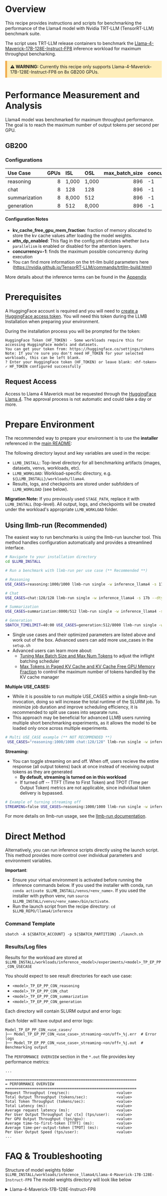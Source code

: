 # Overview
This recipe provides instructions and scripts for benchmarking the performance of the Llama4 model with Nvidia TRT-LLM (TensorRT-LLM) benchmark suite.

The script uses TRT-LLM release containers to benchmark the [Llama-4-Maverick-17B-128E-Instruct-FP8](https://huggingface.co/nvidia/Llama-4-Maverick-17B-128E-Instruct-FP8) inference workload for maximum throughput bencharking.

<div style="background-color: #ffeeba; padding: 10px; border-left: 6px solid #f0ad4e;">
  <strong>⚠️ WARNING:</strong> Currently this recipe only supports Llama-4-Maverick-17B-128E-Instruct-FP8 on 8x GB200 GPUs.
</div> 


# Performance Measurement and Analysis 

Llama4 model was benchmarked for maximum throughput performance. The goal is to reach the maximum number of output tokens per second per GPU.

## GB200

### Configurations

| Use Case      |   GPUs | ISL   | OSL   |   max_batch_size | concurrency   | max_num_tokens   | kv_cache_free_gpu_mem_fraction   | Quantization   | num_requests   |   TP |   PP |   EP | attn_dp_enabled   |
|:--------------|-------:|:------|:------|-----------------:|:--------------|:-----------------|:---------------------------------|:---------------|:---------------|-----:|-----:|-----:|:------------------|
| reasoning     |      8 | 1,000 | 1,000 |              896 | -1      | 8,192            |          0.9                        | FP8            | 4,000          |    8 |    1 |    8 |       YES            |
| chat          |      8 | 128   | 128   |              896 | -1      | 8,192            |         0.9                         | FP8            | 4,000          |    8 |    1 |    8 |       YES            |
| summarization |      8 | 8,000 | 512   |              896 | -1      | 22,528           |          0.9                        | FP8            | 4,000          |    8 |    1 |    8 |       YES            |
| generation    |      8 | 512   | 8,000 |              896 | -1      | 2,048            |          0.9                        | FP8            | 4,000          |    8 |    1 |    8 |        YES           |


#### Configuration Notes
- **kv_cache_free_gpu_mem_fraction**: fraction of memory allocated to store the kv cache values after loading the model weights.
- **attn_dp_enabled**: This flag in the config.yml dictates whether `Data parallelism` is enabled or disabled for the attention layers.
- **concurrency=-1**: finds the maximum possible concurrency during execution
- You can find more information on the trt-llm build parameters here (https://nvidia.github.io/TensorRT-LLM/commands/trtllm-build.html)

More details about the inference terms can be found in the [Appendix](../../APPENDIX.md)

# Prerequisites

A HuggingFace account is required and you will need to [create a HuggingFace access token](https://huggingface.co/settings/tokens). You will need this token during the LLMB Installation when preparing your environment.


During the installation process you will be prompted for the token:
```
HuggingFace Token (HF_TOKEN) - Some workloads require this for accessing HuggingFace models and datasets.
You can get your token from: https://huggingface.co/settings/tokens
Note: If you're sure you don't need HF_TOKEN for your selected workloads, this can be left blank.
? Enter your HuggingFace token (HF_TOKEN) or leave blank: <hf-token>
✓ HF_TOKEN configured successfully
```

## Request Access

Access to Llama 4 Maverick must be requested through the [HuggingFace Llama 4](https://huggingface.co/meta-llama/Llama-4-Maverick-17B-128E-Instruct). The approval process is not automatic and could take a day or more.


# Prepare Environment

The recommended way to prepare your environment is to use the **installer** referenced in the [main README](../../README.md):

The following directory layout and key variables are used in the recipe:

- `LLMB_INSTALL`: Top-level directory for all benchmarking artifacts (images, datasets, venvs, workloads, etc).
- `LLMB_WORKLOAD`: Workload-specific directory, e.g. `${LLMB_INSTALL}/workloads/llama4`.
- Results, logs, and checkpoints are stored under subfolders of `LLMB_WORKLOAD` (see below).


**Migration Note:**
If you previously used `STAGE_PATH`, replace it with `LLMB_INSTALL` (top-level). All output, logs, and checkpoints will be created under the workload's appropriate `LLMB_WORKLOAD` folder.

## Using llmb-run (Recommended)

The easiest way to run benchmarks is using the llmb-run launcher tool. This method handles configuration automatically and provides a streamlined interface.

```bash
# Navigate to your installation directory
cd $LLMB_INSTALL

# Run a benchmark with llmb-run per use case (** Recommended **)

# Reasoning
USE_CASES=reasoning:1000/1000 llmb-run single -w inference_llama4 -s 17b --dtype fp8 --scale 8

# Chat
USE_CASES=chat:128/128 llmb-run single -w inference_llama4 -s 17b --dtype fp8 --scale 8

# Summarization
USE_CASES=summarization:8000/512 llmb-run single -w inference_llama4 -s 17b --dtype fp8 --scale 8

# Generation
SBATCH_TIMELIMIT=40:00 USE_CASES=generation:512/8000 llmb-run single -w inference_llama4 -s 17b --dtype fp8 --scale 8
```
- Single use cases and their optimized parameters are listed above and work out of the box. Advanced users can add more use_cases in the `setup.sh` 
- Advanced users can learn more about: 
  - [Tuning Max Batch Size and Max Num Tokens](https://nvidia.github.io/TensorRT-LLM/performance/performance-tuning-guide/tuning-max-batch-size-and-max-num-tokens.html#tuning-max-batch-size-and-max-num-tokens) to adjust the inflight batching scheduler 
  -  [Max Tokens in Paged KV Cache and KV Cache Free GPU Memory Fraction](https://nvidia.github.io/TensorRT-LLM/performance/performance-tuning-guide/useful-runtime-flags.html#max-tokens-in-paged-kv-cache-and-kv-cache-free-gpu-memory-fraction) to control the maximum number of tokens handled by the KV cache manager


**Multiple USE_CASES:**
- While it is possible to run multiple USE_CASES within a single llmb-run invocation, doing so will increase the total runtime of the SLURM job. To minimize job duration and improve scheduling efficiency, it is recommended to split use cases into separate runs. 
- This approach may be beneficial for advanced LLMB users running multiple short benchmarking experiments, as it allows the model to be loaded only once across multiple experiments.

```bash
# Multi USE_CASE example (** NOT RECOMMENDED **)
 USE_CASES="reasoning:1000/1000 chat:128/128" llmb-run single -w inference_llama4 -s 17b --dtype fp8 --scale 8
```

**Streaming:**
- You can toggle streaming on and off. When off, users recieve the entire response (all output tokens) back at once instead of receiving output tokens as they are generated
  - **By default, streaming is turned on in this workload**
  -  If turned off -- TTFT (Time to First Token) and TPOT (Time per Output Token) metrics are not applicable, since individual token delivery is bypassed.


```bash
# Example of turning streaming off
STREAMING=false USE_CASES=reasoning:1000/1000 llmb-run single -w inference_llama4 -s 17b --dtype fp8 --scale 8
```

For more details on llmb-run usage, see the [llmb-run documentation](../../llmb-run/README.md).

# Direct Method

Alternatively, you can run inference scripts directly using the launch script. This method provides more control over individual parameters and environment variables.

**Important**: 
- Ensure your virtual environment is activated before running the inference commands below. If you used the installer with conda, run `conda activate $LLMB_INSTALL/venvs/<env_name>`. If you used the installer with python venv, run `source $LLMB_INSTALL/venvs/<env_name>/bin/activate`.
- Run the launch script from the recipe directory: `cd $LLMB_REPO/llama4/inference`

### Command Template

```shell
sbatch -A ${SBATCH_ACCOUNT} -p ${SBATCH_PARTITION} ./launch.sh 
```

### Results/Log files 
Results for the workload are stored at `$LLMB_INSTALL/workloads/inference_<model>/experiments/<model>_TP_EP_PP_CON_USECASE`

You should expect to see result directories for each use case:

- `<model>_TP_EP_PP_CON_reasoning`
- `<model>_TP_EP_PP_CON_chat`
- `<model>_TP_EP_PP_CON_summarization`
- `<model>_TP_EP_PP_CON_generation`

Each directory will contain SLURM output and error logs:

Each folder will have output and error logs:
```
Model_TP_EP_PP_CON_<use_case>/
├── Model_TP_EP_PP_CON_<use_case>_streaming-<on/off>_%j.err  # Error logs
├── Model_TP_EP_PP_CON_<use_case>_streaming-<on/off>_%j.out  # Benchmarking output
```

The `PERFORMANCE OVERVIEW` section in the `*.out` file provides key performance metrics:
```
...

===========================================================
= PERFORMANCE OVERVIEW
===========================================================
Request Throughput (req/sec):                     <value>
Total Output Throughput (tokens/sec):             <value>
Total Token Throughput (tokens/sec):              <value>
Total Latency (ms):                               <value>
Average request latency (ms):                     <value>
Per User Output Throughput [w/ ctx] (tps/user):   <value>
Per GPU Output Throughput (tps/gpu):              <value>
Average time-to-first-token [TTFT] (ms):          <value>
Average time-per-output-token [TPOT] (ms):        <value>
Per User Output Speed (tps/user):                 <value>
...
```

# FAQ & Troubleshooting

Structure of model weights folder `$LLMB_INSTALL/workloads/inference_llama4/Llama-4-Maverick-17B-128E-Instruct-FP8`
The model weights directory will look like below

<details>

<summary>Llama-4-Maverick-17B-128E-Instruct-FP8</summary>

Llama-4-Maverick-17B-128E-Instruct-FP8 weights directory looks like below and should be of size 376G
```
total 376G
drwxrwsr-x 3 nlevin infra_rd_gsw 4.0K Jun 30 16:57 .
drwxrwsr-x 6 nlevin infra_rd_gsw 4.0K Jul  1 10:29 ..
drwxrwsr-x 9 nlevin infra_rd_gsw 4.0K Jun 30 16:57 .git
-rw-rw-r-- 1 nlevin infra_rd_gsw 1.6K Jun 30 15:54 .gitattributes
-rw-rw-r-- 1 nlevin infra_rd_gsw  21K Jun 30 15:54 README.md
-rw-rw-r-- 1 nlevin infra_rd_gsw 2.0K Jun 30 15:54 config.json
-rw-rw-r-- 1 nlevin infra_rd_gsw  186 Jun 30 15:54 generation_config.json
-rw-rw-r-- 1 nlevin infra_rd_gsw 1.5K Jun 30 15:54 hf_quant_config.json
-rw-rw-r-- 1 nlevin infra_rd_gsw  11G Jun 30 16:29 model-00001-of-00052.safetensors
-rwxrwxr-x 1 nlevin infra_rd_gsw 5.1G Jun 30 16:44 model-00002-of-00052.safetensors
-rwxrwxr-x 1 nlevin infra_rd_gsw  11G Jun 30 16:03 model-00003-of-00052.safetensors
-rwxrwxr-x 1 nlevin infra_rd_gsw 5.1G Jun 30 16:43 model-00004-of-00052.safetensors
-rwxrwxr-x 1 nlevin infra_rd_gsw  11G Jun 30 16:07 model-00005-of-00052.safetensors
-rwxrwxr-x 1 nlevin infra_rd_gsw 5.1G Jun 30 16:51 model-00006-of-00052.safetensors
-rwxrwxr-x 1 nlevin infra_rd_gsw  11G Jun 30 16:05 model-00007-of-00052.safetensors
-rwxrwxr-x 1 nlevin infra_rd_gsw 5.1G Jun 30 16:55 model-00008-of-00052.safetensors
-rwxrwxr-x 1 nlevin infra_rd_gsw  11G Jun 30 16:23 model-00009-of-00052.safetensors
-rwxrwxr-x 1 nlevin infra_rd_gsw 5.1G Jun 30 16:53 model-00010-of-00052.safetensors
-rwxrwxr-x 1 nlevin infra_rd_gsw  11G Jun 30 16:27 model-00011-of-00052.safetensors
-rwxrwxr-x 1 nlevin infra_rd_gsw 5.1G Jun 30 16:52 model-00012-of-00052.safetensors
-rwxrwxr-x 1 nlevin infra_rd_gsw 4.7G Jun 30 16:57 model-00013-of-00052.safetensors
-rwxrwxr-x 1 nlevin infra_rd_gsw  11G Jun 30 16:31 model-00014-of-00052.safetensors
-rwxrwxr-x 1 nlevin infra_rd_gsw 5.1G Jun 30 16:50 model-00015-of-00052.safetensors
-rwxrwxr-x 1 nlevin infra_rd_gsw  11G Jun 30 16:25 model-00016-of-00052.safetensors
-rwxrwxr-x 1 nlevin infra_rd_gsw 5.1G Jun 30 16:49 model-00017-of-00052.safetensors
-rwxrwxr-x 1 nlevin infra_rd_gsw  11G Jun 30 16:32 model-00018-of-00052.safetensors
-rwxrwxr-x 1 nlevin infra_rd_gsw 5.1G Jun 30 16:47 model-00019-of-00052.safetensors
-rwxrwxr-x 1 nlevin infra_rd_gsw  11G Jun 30 16:36 model-00020-of-00052.safetensors
-rwxrwxr-x 1 nlevin infra_rd_gsw 5.1G Jun 30 16:47 model-00021-of-00052.safetensors
-rwxrwxr-x 1 nlevin infra_rd_gsw  11G Jun 30 16:40 model-00022-of-00052.safetensors
-rwxrwxr-x 1 nlevin infra_rd_gsw 5.1G Jun 30 16:45 model-00023-of-00052.safetensors
-rwxrwxr-x 1 nlevin infra_rd_gsw  11G Jun 30 16:41 model-00024-of-00052.safetensors
-rwxrwxr-x 1 nlevin infra_rd_gsw 5.1G Jun 30 16:43 model-00025-of-00052.safetensors
-rwxrwxr-x 1 nlevin infra_rd_gsw  11G Jun 30 16:15 model-00026-of-00052.safetensors
-rwxrwxr-x 1 nlevin infra_rd_gsw 5.1G Jun 30 16:50 model-00027-of-00052.safetensors
-rwxrwxr-x 1 nlevin infra_rd_gsw  11G Jun 30 16:01 model-00028-of-00052.safetensors
-rwxrwxr-x 1 nlevin infra_rd_gsw 5.1G Jun 30 16:56 model-00029-of-00052.safetensors
-rwxrwxr-x 1 nlevin infra_rd_gsw  11G Jun 30 16:39 model-00030-of-00052.safetensors
-rwxrwxr-x 1 nlevin infra_rd_gsw 5.1G Jun 30 16:45 model-00031-of-00052.safetensors
-rwxrwxr-x 1 nlevin infra_rd_gsw 4.7G Jun 30 16:57 model-00032-of-00052.safetensors
-rwxrwxr-x 1 nlevin infra_rd_gsw  11G Jun 30 16:37 model-00033-of-00052.safetensors
-rwxrwxr-x 1 nlevin infra_rd_gsw 5.1G Jun 30 16:46 model-00034-of-00052.safetensors
-rwxrwxr-x 1 nlevin infra_rd_gsw  11G Jun 30 16:35 model-00035-of-00052.safetensors
-rwxrwxr-x 1 nlevin infra_rd_gsw 5.1G Jun 30 16:48 model-00036-of-00052.safetensors
-rwxrwxr-x 1 nlevin infra_rd_gsw  11G Jun 30 16:34 model-00037-of-00052.safetensors
-rwxrwxr-x 1 nlevin infra_rd_gsw 5.1G Jun 30 16:49 model-00038-of-00052.safetensors
-rwxrwxr-x 1 nlevin infra_rd_gsw  11G Jun 30 16:21 model-00039-of-00052.safetensors
-rwxrwxr-x 1 nlevin infra_rd_gsw 5.1G Jun 30 16:42 model-00040-of-00052.safetensors
-rwxrwxr-x 1 nlevin infra_rd_gsw  11G Jun 30 16:09 model-00041-of-00052.safetensors
-rwxrwxr-x 1 nlevin infra_rd_gsw 5.1G Jun 30 16:52 model-00042-of-00052.safetensors
-rwxrwxr-x 1 nlevin infra_rd_gsw  11G Jun 30 16:19 model-00043-of-00052.safetensors
-rwxrwxr-x 1 nlevin infra_rd_gsw 5.1G Jun 30 16:53 model-00044-of-00052.safetensors
-rwxrwxr-x 1 nlevin infra_rd_gsw  11G Jun 30 16:17 model-00045-of-00052.safetensors
-rwxrwxr-x 1 nlevin infra_rd_gsw 5.1G Jun 30 16:54 model-00046-of-00052.safetensors
-rwxrwxr-x 1 nlevin infra_rd_gsw  11G Jun 30 16:11 model-00047-of-00052.safetensors
-rwxrwxr-x 1 nlevin infra_rd_gsw 5.1G Jun 30 16:41 model-00048-of-00052.safetensors
-rwxrwxr-x 1 nlevin infra_rd_gsw  11G Jun 30 16:13 model-00049-of-00052.safetensors
-rwxrwxr-x 1 nlevin infra_rd_gsw 5.1G Jun 30 16:46 model-00050-of-00052.safetensors
-rwxrwxr-x 1 nlevin infra_rd_gsw 4.0G Jun 30 16:56 model-00051-of-00052.safetensors
-rwxrwxr-x 1 nlevin infra_rd_gsw 2.0G Jun 30 16:55 model-00052-of-00052.safetensors
-rwxrwxr-x 1 nlevin infra_rd_gsw 123K Jun 30 15:54 model.safetensors.index.json
-rwxrwxr-x 1 nlevin infra_rd_gsw  636 Jun 30 15:54 preprocessor_config.json
-rw-rw-r-- 1 nlevin infra_rd_gsw  319 Jun 30 15:54 special_tokens_map.json
-rw-rw-r-- 1 nlevin infra_rd_gsw  27M Jun 30 16:54 tokenizer.json
-rw-rw-r-- 1 nlevin infra_rd_gsw 232K Jun 30 15:54 tokenizer_config.json
```

</details>

